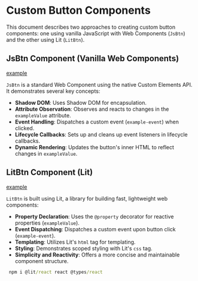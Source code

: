# Custom Button Components

This document describes two approaches to creating custom button components: one using vanilla JavaScript with Web Components (`JsBtn`) and the other using Lit (`LitBtn`).

## JsBtn Component (Vanilla Web Components)

[example](src%2Fjs-btn.js)

`JsBtn` is a standard Web Component using the native Custom Elements API. It demonstrates several key concepts:

- **Shadow DOM**: Uses Shadow DOM for encapsulation.
- **Attribute Observation**: Observes and reacts to changes in the `exampleValue` attribute.
- **Event Handling**: Dispatches a custom event (`example-event`) when clicked.
- **Lifecycle Callbacks**: Sets up and cleans up event listeners in lifecycle callbacks.
- **Dynamic Rendering**: Updates the button's inner HTML to reflect changes in `exampleValue`.

## LitBtn Component (Lit)

[example](src%2Flit-btn.ts)

`LitBtn` is built using Lit, a library for building fast, lightweight web components:

- **Property Declaration**: Uses the `@property` decorator for reactive properties (`exampleValue`).
- **Event Dispatching**: Dispatches a custom event upon button click (`example-event`).
- **Templating**: Utilizes Lit's `html` tag for templating.
- **Styling**: Demonstrates scoped styling with Lit's `css` tag.
- **Simplicity and Reactivity**: Offers a more concise and maintainable component structure.

```cmd
 npm i @lit/react react @types/react
```

